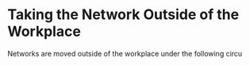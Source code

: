 # Taking the Network Outside of the Workplace
Networks are moved outside of the workplace under the following circu